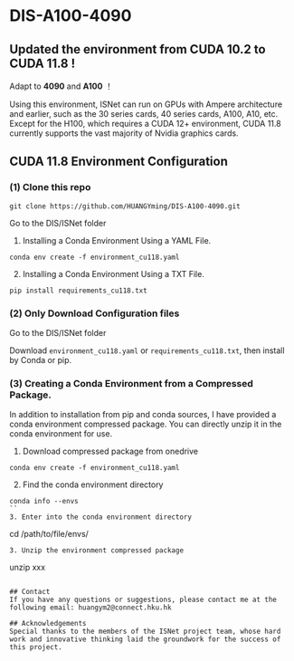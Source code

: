 # DIS-A100-4090

## Updated the environment from CUDA 10.2 to CUDA 11.8 !
Adapt to **4090** and **A100** ！

Using this environment, ISNet can run on GPUs with Ampere architecture and earlier, such as the 30 series cards, 40 series cards, A100, A10, etc. Except for the H100, which requires a CUDA 12+ environment, CUDA 11.8 currently supports the vast majority of Nvidia graphics cards.

## CUDA 11.8 Environment Configuration
### (1) Clone this repo
```
git clone https://github.com/HUANGYming/DIS-A100-4090.git
```
Go to the DIS/ISNet folder
1. Installing a Conda Environment Using a YAML File.
```
conda env create -f environment_cu118.yaml
```
2. Installing a Conda Environment Using a TXT File.
```
pip install requirements_cu118.txt
```


### (2) Only Download Configuration files
Go to the DIS/ISNet folder

Download ```environment_cu118.yaml``` or ```requirements_cu118.txt```, then install by Conda or pip.


### (3) Creating a Conda Environment from a Compressed Package.
In addition to installation from pip and conda sources, I have provided a conda environment compressed package. You can directly unzip it in the conda environment for use.
1. Download compressed package from onedrive
```
conda env create -f environment_cu118.yaml
```
2. Find the conda environment directory
```
conda info --envs
``
3. Enter into the conda environment directory
```
cd /path/to/file/envs/
```
3. Unzip the environment compressed package
```
unzip xxx
```

## Contact
If you have any questions or suggestions, please contact me at the following email: huangym2@connect.hku.hk

## Acknowledgements
Special thanks to the members of the ISNet project team, whose hard work and innovative thinking laid the groundwork for the success of this project.
